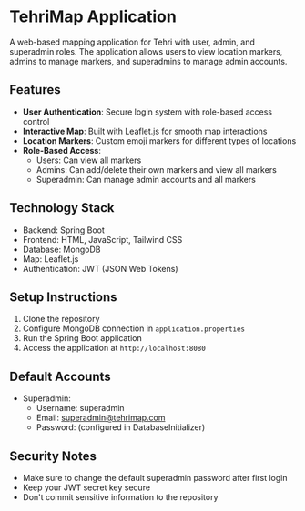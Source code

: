 # TehriMap Application

A web-based mapping application for Tehri with user, admin, and superadmin roles. The application allows users to view location markers, admins to manage markers, and superadmins to manage admin accounts.

## Features

- **User Authentication**: Secure login system with role-based access control
- **Interactive Map**: Built with Leaflet.js for smooth map interactions
- **Location Markers**: Custom emoji markers for different types of locations
- **Role-Based Access**:
  - Users: Can view all markers
  - Admins: Can add/delete their own markers and view all markers
  - Superadmin: Can manage admin accounts and all markers

## Technology Stack

- Backend: Spring Boot
- Frontend: HTML, JavaScript, Tailwind CSS
- Database: MongoDB
- Map: Leaflet.js
- Authentication: JWT (JSON Web Tokens)

## Setup Instructions

1. Clone the repository
2. Configure MongoDB connection in `application.properties`
3. Run the Spring Boot application
4. Access the application at `http://localhost:8080`

## Default Accounts

- Superadmin:
  - Username: superadmin
  - Email: superadmin@tehrimap.com
  - Password: (configured in DatabaseInitializer)

## Security Notes

- Make sure to change the default superadmin password after first login
- Keep your JWT secret key secure
- Don't commit sensitive information to the repository 
